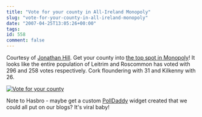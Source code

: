 ```yaml
---
title: "Vote for your county in All-Ireland Monopoly"
slug: "vote-for-your-county-in-all-ireland-monopoly"
date: "2007-04-25T13:05:26+00:00"
tags:
id: 558
comment: false
---
```


Courtesy of [Jonathan Hill](http://twitter.com/infacta/statuses/39320882). Get your county into [the top spot in Monopoly](http://www.monopoly.ie/vote.aspx)! It looks like the entire population of Leitrim and Roscommon has voted with 296 and 258 votes respectively. Cork floundering with 31 and Kilkenny with 26\. 

[![Vote for your county](http://www.monopoly.ie/UploadedAssets/Downloads/monogifone_ire.gif)](http://www.monopoly.ie/vote.aspx)

Note to Hasbro - maybe get a custom [PollDaddy](http://www.polldaddy.com/) widget created that we could all put on our blogs? It's viral baby!
